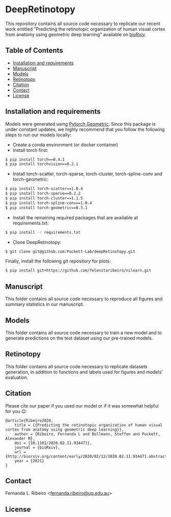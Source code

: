# DeepRetinotopy

This repository contains all source code necessary to replicate our recent work entitled "Predicting the retinotopic organization of human visual cortex from anatomy using geometric deep learning" available on 
 [bioRxiv](https://www.biorxiv.org/content/10.1101/2020.02.11.934471v3).

## Table of Contents
* [Installation and requirements](#installation-and-requirements)
* [Manuscript](#manuscript)
* [Models](#models)
* [Retinotopy](#retinotopy)
* [Citation](#citation)
* [Contact](#contact)
* [License](#license)


## Installation and requirements 

Models were generated using [Pytorch Geometric](https://pytorch-geometric.readthedocs.io/en/latest/). Since this package is under constant updates, we highly recommend that 
you follow the following steps to run our models locally:

- Create a conda environment (or docker container)
- Install torch first:
		
```bash
$ pip install torch==0.4.1    
$ pip install torchvision==0.2.1
```
	
	
- Install torch-scatter, torch-sparse, torch-cluster, torch-spline-conv and torch-geometric:

```bash
$ pip install torch-scatter==1.0.4
$ pip install torch-sparse==0.2.2
$ pip install torch-cluster==1.1.5
$ pip install torch-spline-conv==1.0.4
$ pip install torch-geometric==0.3.1
```

- Install the remaining required packages that are available at requirements.txt: 

```bash
$ pip install -r requirements.txt
```   
    
- Clone DeepRetinotopy:
```bash
$ git clone git@github.com:Puckett-Lab/deepRetinotopy.git
```   

Finally, install the following git repository for plots:
```bash
$ pip install git+https://github.com/felenitaribeiro/nilearn.git
```
    


## Manuscript

This folder contains all source code necessary to reproduce all figures and summary statistics in our manuscript.

## Models

This folder contains all source code necessary to train a new model and to generate predictions on the test dataset 
using our pre-trained models.

## Retinotopy

This folder contains all source code necessary to replicate datasets generation, in addition to functions and labels 
used for figures and models' evaluation. 

## Citation

Please cite our paper if you used our model or if it was somewhat helpful for you :wink:

    @article{Ribeiro2020,
        title = {{Predicting the retinotopic organization of human visual cortex from anatomy using geometric deep learning}},
        author = {Ribeiro, Fernanda L and Bollmann, Steffen and Puckett, Alexander M},
        doi = {10.1101/2020.02.11.934471},
        journal = {bioRxiv},
        url = {http://biorxiv.org/content/early/2020/02/12/2020.02.11.934471.abstract},
        year = {2021}
    }


## Contact
Fernanda L. Ribeiro <[fernanda.ribeiro@uq.edu.au](fernanda.ribeiro@uq.edu.au)>


## License
